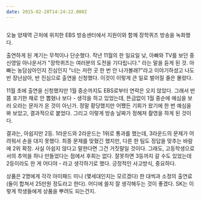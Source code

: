 ```yaml
---
date: 2015-02-28T14:24:22.000Z
---
```


<p><img src="https://static.sojin.io/images/migrated-photos/2015/Feb/KakaoTalk_20150228_170356311-1.jpg" alt=""></p>
<p>오늘 양재역 근처에 위치한 EBS 방송센터에서 지원이와 함께 장학퀴즈 방송을 녹화했다.</p>
<p>출연하게 된 계기는 무척이나 단순했다. 작년 11월의 한 일요일 낮, 아빠와 TV를 보던 중 신영일 아나운서가 &quot;장학퀴즈는 여러분의 도전을 기다립니다.&quot; 라는 말을 듣게 된 것. 아빠는 농담삼아인지 진심인지 &quot;너는 저런 곳 한 번 안 나가볼래?&quot;라고 이야기하셨고 나도 반 장난삼아, 반 진심으로 출연을 신청했다. 이것이 이렇게 큰 일로 벌어질 줄은 몰랐다.</p>
<p>11월 초에 출연을 신청했지만 1월 중순까지도 EBS로부터 연락은 오지 않았다. 그래서 반쯤 포기한 채로 안 뽑혔나 보다 - 생각을 하고 있었는데, 뜬금없이 1월 중순에 예심을 보러 오라는 문자가 온 것이 아닌가. 정말 황당했지만 어쨌든 기회가 왔기에 한 번 예심을 봐 보았고, 결과적으로 붙었다. 그리고 이렇게 방송 날짜가 정해져 촬영을 하게 된 것이다.</p>
<p>결과는, 아쉽지만 2등. 1라운드와 2라운드는 1위로 통과를 했는데, 3라운드의 문제가 어려워서 손을 대지 못했다. 최종 문제를 맞혔긴 했지만, 다른 한 팀도 정답을 맞추는 바람에 2위 확정. 사실 아쉽지 않다고 말한다면 그건 거짓말일 것이다. 그래도, 고등학생으로서의 추억을 하나 만들었다는 점에서 후회는 없다. 잘못하면 3등까지 갈 수도 있었는데 2등이라도 한 게 어디야 - 라고 생각하기로 했다. 긍정적인 사고방식, 중요하다.</p>
<p>상품은 2명에게 각각 아이패드 미니 (몇세대인지는 모르겠다) 한 대씩과 소정의 출연료(둘이 합쳐서 25만원 정도라고 한다). 어디에 쓸지 잘 생각해두는 것이 좋겠다. SK는 이렇게 학생들에게 상품을 뿌려도 되는건지.</p>
